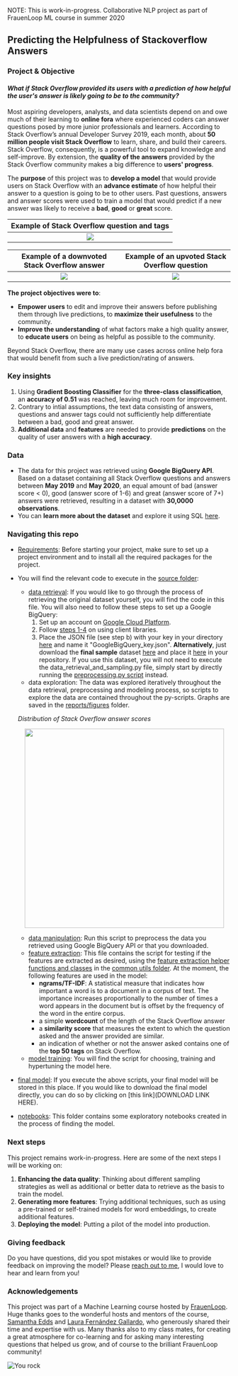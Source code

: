 NOTE: This is work-in-progress. Collaborative NLP project as part of FrauenLoop ML course in summer 2020

## Predicting the Helpfulness of Stackoverflow Answers

### Project & Objective

#### *What if Stack Overflow provided its users with a prediction of how helpful the user's answer is likely going to be to the community?*

Most aspiring developers, analysts, and data scientists depend on and owe much of their learning to **online fora** where experienced coders can answer questions posed by more junior professionals and learners. According to Stack Overflow’s annual Developer Survey 2019, each month, about **50 million people visit Stack Overflow** to learn, share, and build their careers. Stack Overflow, consequently, is a powerful tool to expand knowledge and self-improve. By extension, the **quality of the answers** provided by the Stack Overflow community makes a big difference to **users' progress**. 

The **purpose** of this project was to **develop a model** that would provide users on Stack Overflow with an **advance estimate** of how helpful their answer to a question is going to be to other users. Past questions, answers and answer scores were used to train a model that would predict if a new answer was likely to receive a **bad**, **good** or **great** score. 

Example of Stack Overflow question and tags |
:-------------------------:|
![](https://raw.githubusercontent.com/HDMax93/Predicting-Helpfulness-Of-Stackoverflow-Answers/master/reports/figures/StackOverflow_Question_Tag.jpg) |

Example of a downvoted Stack Overflow answer | Example of an upvoted Stack Overflow question
:-------------------------:|:-------------------------:
![](https://raw.githubusercontent.com/HDMax93/Predicting-Helpfulness-Of-Stackoverflow-Answers/master/reports/figures/StackOverflow_BadQuestion.png)  |  ![](https://raw.githubusercontent.com/HDMax93/Predicting-Helpfulness-Of-Stackoverflow-Answers/master/reports/figures/StackOverflow_GoodAnswer.jpg)

**The project objectives were to**:

- **Empower users** to edit and improve their answers before publishing them through live predictions, to **maximize their usefulness** to the community.
- **Improve the understanding** of what factors make a high quality answer, to **educate users** on being as helpful as possible to the community.

Beyond Stack Overflow, there are many use cases across online help fora that would benefit from such a live prediction/rating of answers.

### Key insights

1. Using **Gradient Boosting Classifier** for the **three-class classification**, an **accuracy of 0.51** was reached, leaving much room for improvement.
2. Contrary to intial assumptions, the text data consisting of answers, questions and answer tags could not sufficiently help differentiate between a bad, good and great answer.
3. **Additional data** and **features** are needed to provide **predictions** on the quality of user answers with a **high accuracy**.

### Data

- The data for this project was retrieved using **Google BigQuery API**. Based on a dataset containing all Stack Overflow questions and answers between **May 2019** and **May 2020**, an equal amount of bad (answer score < 0), good (answer score of 1-6) and great (answer score of 7+) answers were retrieved, resulting in a dataset with **30,0000 observations**.
- You can **learn more about the dataset** and explore it using SQL [here](https://console.cloud.google.com/marketplace/product/stack-exchange/stack-overflow?project=frauenloop-nlp-2020&folder=&organizationId=). 

### Navigating this repo

- [Requirements](https://github.com/HDMax93/Predicting-Helpfulness-Of-Stackoverflow-Answers/blob/master/requirements.txt): Before starting your project, make sure to set up a project environment and to install all the required packages for the project. 
- You will find the relevant code to execute in the [source folder](src/):
    - [data retrieval](src/data_retrieval_and_sampling.py): If you would like to go through the process of retrieving the original dataset yourself, you will find the code in this file. You will also need to follow these steps to set up a Google BigQuery:
        1. Set up an account on [Google Cloud Platform](https://console.cloud.google.com/).
        2. Follow [steps 1-4](https://cloud.google.com/bigquery/docs/quickstarts/quickstart-client-libraries#client-libraries-install-python) on using client libraries.
        3. Place the JSON file (see step b) with your key in your directory [here](data/raw) and name it "GoogleBigQuery_key.json".
    **Alternatively**, just download the **final sample** dataset [here](https://drive.google.com/file/d/1ve6gzOKgJhdESAv2MLImbqZRi4VsSL5q/view?usp=sharing) and place it [here](data/raw) in your repository. If you use this dataset, you will not need to execute the data_retrieval_and_sampling.py file, simply start by directly running the [preprocessing.py script](src/preprocessing.py) instead.
    - data exploration: The data was explored iteratively throughout the data retrieval, preprocessing and modeling process, so scripts to explore the data are contained throughout the py-scripts. Graphs are saved in the [reports/figures](reports/figures) folder.

    *Distribution of Stack Overflow answer scores*
    <p align="center">
    <img src="https://raw.githubusercontent.com/HDMax93/Predicting-Helpfulness-Of-Stackoverflow-Answers/master/reports/figures/stackoverflow_answerscore_distribution.png" width="450"/> </p>
    
    
    - [data manipulation](src/preprocessing.py): Run this script to preprocess the data you retrieved using Google BigQuery API or that you downloaded.
    - [feature extraction](src/feature_extraction.py): This file contains the script for testing if the features are extracted as desired, using the [feature extraction helper functions and classes](src/common_utils/feature_helpers) in the [common utils folder](src/common_utils). At the moment, the following features are used in the model:
        - **ngrams/TF-IDF**: A statistical measure that indicates how important a word is to a document in a corpus of text. The importance increases proportionally to the number of times a word appears in the document but is offset by the frequency of the word in the entire corpus.
        - a simple **wordcount** of the length of the Stack Overflow answer 
        - a **similarity score** that measures the extent to which the question asked and the answer provided are similar.
        - an indication of whether or not the answer asked contains one of the **top 50 tags** on Stack Overflow.
    - [model training](src/modeling.py): You will find the script for choosing, training and hypertuning the model here.
- [final model](models): If you execute the above scripts, your final model will be stored in this place. If you would like to download the final model directly, you can do so by clicking on [this link](DOWNLOAD LINK HERE).
- [notebooks](notebooks): This folder contains some exploratory notebooks created in the process of finding the model.

### Next steps

This project remains work-in-progress. Here are some of the next steps I will be working on:

1. **Enhancing the data quality**: Thinking about different sampling strategies as well as additional or better data to retrieve as the basis to train the model.
2. **Generating more features**: Trying additional techniques, such as using a pre-trained or self-trained models for word embeddings, to create additional features.
3. **Deploying the model**: Putting a pilot of the model into production.

### Giving feedback

Do you have questions, did you spot mistakes or would like to provide feedback on improving the model? Please [reach out to me](mailto:henriekemax@googlemail.com?subject=[Feedback-On-GitHub-Stackoverflow-Project]), I would love to hear and learn from you!

### Acknowledgements 

This project was part of a Machine Learning course hosted by [FrauenLoop](https://www.frauenloop.org/).
Huge thanks goes to the wonderful hosts and mentors of the course, [Samantha Edds](https://github.com/samanthaedds) and [Laura Fernández Gallardo](https://github.com/laufergall), who generously shared their time and expertise with us.
Many thanks also to my class mates, for creating a great atmosphere for co-learning and for asking many interesting questions that helped us grow, and of course to the brilliant FrauenLoop community!

![You rock](https://michellecarlslund.com/wp-content/uploads/2018/02/you-rock.jpg)